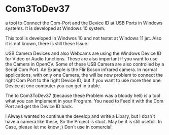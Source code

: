 # Com3ToDev37
a tool to Connect the Com-Port and the Device ID at USB Ports in Windows systems. It is developed at Windows 10 system.

This tool is developed in Windwos 10 and not testet at Windows 11 jet. Also it is not known, there is still these Issue.

USB Camera Devices and also Webcams are using the Windows Device ID for Video or Audio functions. These are also important if you want to use the Camera in OpenCV. Some of these USB Camera are also controlled by a Serial Com Port.
An Example is the Flir Boson infrared camera.
In normal applications, with only one Camera, the will be now problem to connect the right Com Port to the right Device ID, but if you want to use more then one Device at one computer you can get in truble.

The to Com3ToDev37 (because these Problem was a bloody hell) is a tool what you can Implement in your Program. You need to Feed it with the Com Port and get the Device ID back.

I Always wanted to continue the develop and write a Libary, but I dosn´t have a camera like these, So the Project is stuct. May be it is still usefull. In Case, please let me know ;)
Don´t use in comercial!
